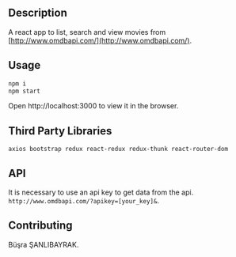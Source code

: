 
## Description
A react app to list, search and view movies from [http://www.omdbapi.com/](http://www.omdbapi.com/).

## Usage

```bash
npm i
npm start
```
Open http://localhost:3000 to view it in the browser.

## Third Party Libraries
`axios
bootstrap
redux
react-redux
redux-thunk
react-router-dom`

## API
It is necessary to use an api key to get data from the api.
`http://www.omdbapi.com/?apikey=[your_key]&`.

## Contributing
Büşra ŞANLIBAYRAK.

